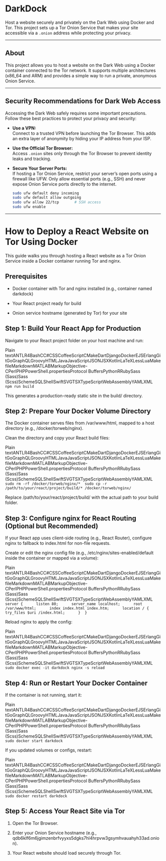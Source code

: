 # DarkDock

Host a website securely and privately on the Dark Web using Docker and Tor. This project sets up a Tor Onion Service that makes your site accessible via a `.onion` address while protecting your privacy.

---

## About

This project allows you to host a website on the Dark Web using a Docker container connected to the Tor network. It supports multiple architectures (x86_64 and ARM) and provides a simple way to run a private, anonymous Onion Service.

---

## Security Recommendations for Dark Web Access

Accessing the Dark Web safely requires some important precautions. Follow these best practices to protect your privacy and security:

- **Use a VPN:**  
  Connect to a trusted VPN before launching the Tor Browser. This adds an extra layer of anonymity by hiding your IP address from your ISP.

- **Use the Official Tor Browser:**  
  Access `.onion` sites only through the Tor Browser to prevent identity leaks and tracking.

- **Secure Your Server Ports:**  
  If hosting a Tor Onion Service, restrict your server’s open ports using a firewall like UFW. Only allow essential ports (e.g., SSH) and never expose Onion Service ports directly to the internet.

  ```bash
  sudo ufw default deny incoming
  sudo ufw default allow outgoing
  sudo ufw allow 22/tcp       # SSH access
  sudo ufw enable

---

How to Deploy a React Website on Tor Using Docker
=================================================

This guide walks you through hosting a React website as a Tor Onion Service inside a Docker container running Tor and nginx.

Prerequisites
-------------

*   Docker container with Tor and nginx installed (e.g., container named darkdock)
    
*   Your React project ready for build
    
*   Onion service hostname (generated by Tor) for your site
    

Step 1: Build Your React App for Production
-------------------------------------------

Navigate to your React project folder on your host machine and run:

Plain textANTLR4BashCC#CSSCoffeeScriptCMakeDartDjangoDockerEJSErlangGitGoGraphQLGroovyHTMLJavaJavaScriptJSONJSXKotlinLaTeXLessLuaMakefileMarkdownMATLABMarkupObjective-CPerlPHPPowerShell.propertiesProtocol BuffersPythonRRubySass (Sass)Sass (Scss)SchemeSQLShellSwiftSVGTSXTypeScriptWebAssemblyYAMLXML`   npm run build   `

This generates a production-ready static site in the build/ directory.

Step 2: Prepare Your Docker Volume Directory
--------------------------------------------

The Docker container serves files from /var/www/html, mapped to a host directory (e.g., /docker/torweb/nginx).

Clean the directory and copy your React build files:

Plain textANTLR4BashCC#CSSCoffeeScriptCMakeDartDjangoDockerEJSErlangGitGoGraphQLGroovyHTMLJavaJavaScriptJSONJSXKotlinLaTeXLessLuaMakefileMarkdownMATLABMarkupObjective-CPerlPHPPowerShell.propertiesProtocol BuffersPythonRRubySass (Sass)Sass (Scss)SchemeSQLShellSwiftSVGTSXTypeScriptWebAssemblyYAMLXML`   sudo rm -rf /docker/torweb/nginx/*  sudo cp -r /path/to/your/react/project/build/* /docker/torweb/nginx/   `

Replace /path/to/your/react/project/build/ with the actual path to your build folder.

Step 3: Configure nginx for React Routing (Optional but Recommended)
--------------------------------------------------------------------

If your React app uses client-side routing (e.g., React Router), configure nginx to fallback to index.html for non-file requests.

Create or edit the nginx config file (e.g., /etc/nginx/sites-enabled/default inside the container or mapped via a volume):

Plain textANTLR4BashCC#CSSCoffeeScriptCMakeDartDjangoDockerEJSErlangGitGoGraphQLGroovyHTMLJavaJavaScriptJSONJSXKotlinLaTeXLessLuaMakefileMarkdownMATLABMarkupObjective-CPerlPHPPowerShell.propertiesProtocol BuffersPythonRRubySass (Sass)Sass (Scss)SchemeSQLShellSwiftSVGTSXTypeScriptWebAssemblyYAMLXML`   server {      listen 80;      server_name localhost;      root /var/www/html;      index index.html index.htm;      location / {          try_files $uri /index.html;      }  }   `

Reload nginx to apply the config:

Plain textANTLR4BashCC#CSSCoffeeScriptCMakeDartDjangoDockerEJSErlangGitGoGraphQLGroovyHTMLJavaJavaScriptJSONJSXKotlinLaTeXLessLuaMakefileMarkdownMATLABMarkupObjective-CPerlPHPPowerShell.propertiesProtocol BuffersPythonRRubySass (Sass)Sass (Scss)SchemeSQLShellSwiftSVGTSXTypeScriptWebAssemblyYAMLXML`   sudo docker exec -it darkdock nginx -s reload   `

Step 4: Run or Restart Your Docker Container
--------------------------------------------

If the container is not running, start it:

Plain textANTLR4BashCC#CSSCoffeeScriptCMakeDartDjangoDockerEJSErlangGitGoGraphQLGroovyHTMLJavaJavaScriptJSONJSXKotlinLaTeXLessLuaMakefileMarkdownMATLABMarkupObjective-CPerlPHPPowerShell.propertiesProtocol BuffersPythonRRubySass (Sass)Sass (Scss)SchemeSQLShellSwiftSVGTSXTypeScriptWebAssemblyYAMLXML`   sudo docker start darkdock   `

If you updated volumes or configs, restart:

Plain textANTLR4BashCC#CSSCoffeeScriptCMakeDartDjangoDockerEJSErlangGitGoGraphQLGroovyHTMLJavaJavaScriptJSONJSXKotlinLaTeXLessLuaMakefileMarkdownMATLABMarkupObjective-CPerlPHPPowerShell.propertiesProtocol BuffersPythonRRubySass (Sass)Sass (Scss)SchemeSQLShellSwiftSVGTSXTypeScriptWebAssemblyYAMLXML`   sudo docker restart darkdock   `

Step 5: Access Your React Site via Tor
--------------------------------------

1.  Open the Tor Browser.
    
2.  Enter your Onion Service hostname (e.g., qdb6klf6m6jgimzenbrfvyyxs5dgks7hl4hrpvw3gsymhvauahyh33ad.onion).
    
3.  Your React website should load securely through Tor.
